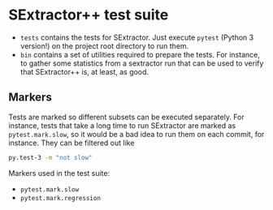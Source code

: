 # SExtractor++ test suite

* `tests` contains the tests for SExtractor. Just execute `pytest`
  (Python 3 version!) on the project root directory to run them.  
* `bin` contains a set of utilities required to prepare the tests.
  For instance, to gather some statistics from a sextractor run that can
  be used to verify that SExtractor++ is, at least, as good.

## Markers
Tests are marked so different subsets can be executed separately.
For instance, tests that take a long time to run SExtractor are
marked as `pytest.mark.slow`, so it would be a bad idea to run them on
each commit, for instance. They can be filtered out like

```bash
py.test-3 -m "not slow"
```

Markers used in the test suite:

* `pytest.mark.slow`
* `pytest.mark.regression`
